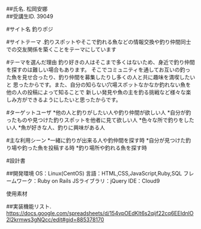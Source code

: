 ##氏名. 松岡安娜		
##受講生ID. 39049

#サイト名  釣りポジ

#サイトテーマ
.釣りスポットやそこで釣れる魚などの情報交換や釣り仲間同士での交友関係を築くことをテーマにしています

#テーマを選んだ理由
釣り好きの人はそこまで多くはないため、身近で釣り仲間を探すのは難しい場合もあります。
そこでコミュニティを通してお互いの釣った魚を見せ合ったり、釣り仲間を募集したりし多くの人と共に趣味を満喫したいと
思ったからです。また、自分の知らない穴場スポットなかなか釣れない魚を他の人の投稿によって知ることで
新しい発見や魚の主を釣る挑戦など様々な楽しみ方ができるようにしたいと思ったからです。

#ターゲットユーザ
*他の人と釣りがしたい人や釣り仲間が欲しい人
*自分が釣ったものや見つけた釣りスポットを他者に見て欲しい人
*色々な所で釣りをしたい人
*魚が好きな人、釣りに興味がある人

#主な利用シーン
*一緒に釣りが出来る人や釣仲間を探す時
*自分が見つけた釣り場や釣った魚を投稿する時
*釣り場所や釣れる魚を探す時

#設計書


##開発環境
OS：Linux(CentOS)
言語：HTML,CSS,JavaScript,Ruby,SQL
フレームワーク：Ruby on Rails
JSライブラリ：jQuery
IDE：Cloud9

使用素材


##実装機能リスト. https://docs.google.com/spreadsheets/d/154vpOEdKlt6s2qijf22cq6EEIdnlO2l2krmws3gNQcc/edit#gid=885378170
